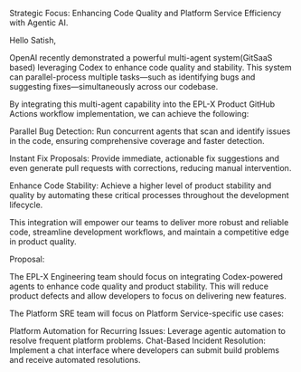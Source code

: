 Strategic Focus: Enhancing Code Quality and Platform Service Efficiency with Agentic AI.

Hello Satish,

OpenAI recently demonstrated a powerful multi-agent system(GitSaaS based) leveraging Codex to enhance code quality and stability. This system can parallel-process multiple tasks—such as identifying bugs and suggesting fixes—simultaneously across our codebase.

By integrating this multi-agent capability into the EPL-X Product GitHub Actions workflow implementation, we can achieve the following:

Parallel Bug Detection: Run concurrent agents that scan and identify issues in the code, ensuring comprehensive coverage and faster detection.

Instant Fix Proposals: Provide immediate, actionable fix suggestions and even generate pull requests with corrections, reducing manual intervention.

Enhance Code Stability: Achieve a higher level of product stability and quality by automating these critical processes throughout the development lifecycle.

This integration will empower our teams to deliver more robust and reliable code, streamline development workflows, and maintain a competitive edge in product quality.

Proposal:

The EPL-X Engineering team should focus on integrating Codex-powered agents to enhance code quality and product stability. This will reduce product defects and allow developers to focus on delivering new features.

The Platform SRE team will focus on Platform Service-specific use cases:

Platform Automation for Recurring Issues: Leverage agentic automation to resolve frequent platform problems.
Chat-Based Incident Resolution: Implement a chat interface where developers can submit build problems and receive automated resolutions.
